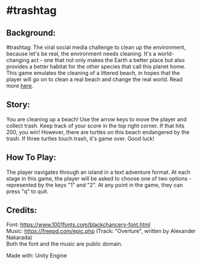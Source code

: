 # #trashtag

## Background:
#trashtag: The viral social media challenge to clean up the environment, because let's be real, the environment needs cleaning. It's a world-changing act - one that not only makes the Earth a better place but also provides a better habitat for the other species that call this planet home. This game emulates the cleaning of a littered beach, in hopes that the player will go on to clean a real beach and change the real world. Read more [here](https://www.trashtag.org/).

## Story:
You are cleaning up a beach! Use the arrow keys to move the player and collect trash. Keep track of your score in the top right corner. If that hits 200, you win! However, there are turtles on this beach endangered by the trash. If three turtles touch trash, it's game over. Good luck!

## How To Play:
The player navigates through an island in a text adventure format. At each stage in this game, the player will be asked to choose one of two options - represented by the keys "1" and "2". At any point in the game, they can press "q" to quit.

## Credits:
Font: https://www.1001fonts.com/blackchancery-font.html  
Music: https://freepd.com/epic.php (Track: "Overture", written by Alexander Nakarada)  
Both the font and the music are public domain.

Made with: Unity Engine
